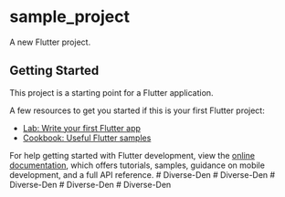 # sample_project

A new Flutter project.

## Getting Started

This project is a starting point for a Flutter application.

A few resources to get you started if this is your first Flutter project:

- [Lab: Write your first Flutter app](https://docs.flutter.dev/get-started/codelab)
- [Cookbook: Useful Flutter samples](https://docs.flutter.dev/cookbook)

For help getting started with Flutter development, view the
[online documentation](https://docs.flutter.dev/), which offers tutorials,
samples, guidance on mobile development, and a full API reference.
#   D i v e r s e - D e n  
 #   D i v e r s e - D e n  
 #   D i v e r s e - D e n  
 #   D i v e r s e - D e n  
 #   D i v e r s e - D e n  
 